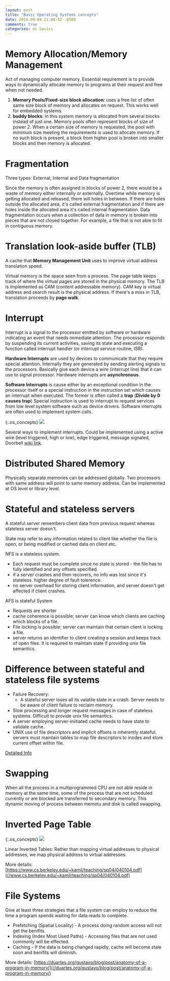 ```yaml
---
layout: post
title: "Basic Operating Systems concepts"
date: 2014-09-04 21:08:52 -0500
comments: true
categories: os basics
---
```

# Memory Allocation/Memory Management

Act of managing computer memory. Essential requirement is to provide ways to dynamically allocate memory to programs at their request and free when not needed.

1. **Memory Pools/Fixed-size block allocation**: uses a free list of often same size block of memory and allocates on request. This works well for embedded systems.
2. **buddy blocks**: In this system memory is allocated from several blocks instead of just one. Memory pools often represent blocks of size of power 2. When a certain size of memory is requested, the pool with minimum size meeting the requirements is used to allocate memory. If no such block is present, a block from higher pool is broken into smaller blocks and then memory is allocated.

# Fragmentation

Three types: External, Internal and Data fragmentation

Since the memory is often assigned in blocks of power 2, there would be a waste of memory either internally or externally. Overtime while memory is getting allocated and released, there will holes in between. If there are holes outside the allocated area, it's called external fragmentation and if there are holes inside the allocated area it's called internal fragmentation.
Data fragmentation occurs when a collection of data in memory is broken into pieces that are not closed together. For example, a file that is not able to fit in contiguous memory.

# Translation look-aside buffer (TLB)

A cache that **Memory Management Unit** uses to improve virtual address translation speed.

Virtual memory is the space seen from a process. The page table keeps track of where the virtual pages are stored in the physical memory. The TLB is implemented as CAM (content addressable memory). CAM key is virtual address and search result is the physical address. If there's a miss in TLB, translation proceeds by **page walk**.

# Interrupt

Interrupt is a signal to the processor emitted by software or hardware indicating an event that needs immediate attention. The processor responds by suspending its current activities, saving its state and executing a function called interrupt handler (or interrupt service routine, ISR).

**Hardware Interrupts** are used by devices to communicate that they require special attention. Internally they are generated by sending alerting signals to the processors. Basically give each device a wire (interrupt line) that it can use to signal processor. Hardware interrupts are **asynchronous**.

**Software Interrupts** is cause either by an exceptional condition in the processor itself or a special instruction in the instruction set which causes an interrupt when executed. The former is often called a **trap** (**Divide by 0 causes trap**)
Special instruction is used to interrupt to request services from low level system software such as device drivers. Software interrupts are often used to implement system calls.

<style>
.os_concepts img {
  width: 600px;
}
</style>
{:.os_concepts}
![](//i.imgur.com/cBhat6K.png )

Several ways to implement interrupts. Could be implemented using a active wire (level triggered, high or low), edge triggered, message signaled, Doorbell [wiki link](//en.wikipedia.org/wiki/Interrupt).

# Distributed Shared Memory

Physically separate memories can be addressed globally. Two processors with same address will point to same memory address. Can be implemented at OS level or library level.

# Stateful and stateless servers

A stateful server remembers client data from previous request whereas stateless server doesn't.

State may refer to any information related to client like whether the file is open, or being modified or cached data on client etc.

NFS is a stateless system.
- Each request must be complete since no state is stored - the file has to fully identified and any offsets specified.
- if a server crashes and then recovers, no info was lost since it's stateless. higher degree of fault tolerence.
- no server overhead for storing client information, and server doesn't get affected if client crashes.


AFS is stateful System
- Requests are shorter
- cache coherence is possible; server can know which clients are caching which blocks of a file.
- File locking is possible; server can maintain that certain client is locking a file.
- server returns an identifier to client creating a session and keeps track of open files. It is required to maintain state if providing unix file semantics.


# Difference between stateful and stateless file systems

- Failure Recovery:
    * A stateful server loses all its valatile state in a crash. Server needs to be aware of client failure to reclaim memory.
- Slow processing and longer request messages in case of stateless systems. Difficult to provide unix file semantics.
- A server employing server-iniitiated cache needs to have state to validate cache.
- UNIX use of file descriptors and implicit offsets is inherently stateful. servers must maintain tables to map file descriptors to inodes and store current offset within file.

[Detailed Info](//www.cs.gmu.edu/~setia/cs571-F02/slides/lec9.pdf)

# Swapping

When all the process in a multiprogrammed CPU are not able reside in memory at the same time, some of the process that are not scheduled currently or are blocked are transferred to secondary memory. This dynamic moving of process between memotu and disk is called swapping.

# Inverted Page Table

{:.os_concepts}
![](i.imgur.com/ItoPoXI.jpg?1 )

Linear Inverted Tables: Rather than mapping virtual addresses to physical addresses, we map physical address to virtual addresses.

More details: [https://www.cs.berkeley.edu/~kamil/teaching/sp04/040104.pdf](//www.cs.berkeley.edu/~kamil/teaching/sp04/040104.pdf)

# File Systems

Give at least three strategies that a file system can employ to reduce the time a program spends waiting for data reads to complete.

* Prefetching (Spatial Locality) - A process doing random access will not get the benifits.
* Indexing (Index Most Used Paths) - Accessing files that are not used commonly will be effected.
* Caching - If the data is being changed rapidly, cache will become stale soon and benifits will diminish.


More details: [https://duartes.org/gustavo/blog/post/anatomy-of-a-program-in-memory/](//duartes.org/gustavo/blog/post/anatomy-of-a-program-in-memory/)
